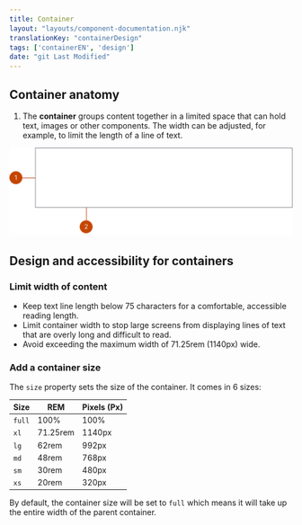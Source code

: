 ```yaml
---
title: Container
layout: "layouts/component-documentation.njk"
translationKey: "containerDesign"
tags: ['containerEN', 'design']
date: "git Last Modified"
---
```


## Container anatomy

<ol class="anatomy-list">
  <li>The <strong>container</strong> groups content together in a limited space that can hold text, images or other components. The width can be adjusted, for example, to limit the length of a line of text.</li>
</ol>

<img class="b-sm b-default p-400" src="/images/en/components/anatomy/gcds-container-anatomy.svg" alt="Rectangle with border on the left and right side of the rectangle representing the width of the container." />

## Design and accessibility for containers

### Limit width of content

- Keep text line length below 75 characters for a comfortable, accessible reading length.
- Limit container width to stop large screens from displaying lines of text that are overly long and difficult to read.
- Avoid exceeding the maximum width of 71.25rem (1140px) wide.

### Add a container size

The `size` property sets the size of the container. It comes in 6 sizes:

| Size | REM | Pixels (Px) |
| ---- | --- | ----------- |
| `full` | 100% | 100% |
| `xl` | 71.25rem | 1140px |
| `lg` | 62rem | 992px |
| `md` | 48rem | 768px |
| `sm` | 30rem | 480px |
| `xs` | 20rem | 320px |

By default, the container size will be set to `full` which means it will take up the entire width of the parent container.
